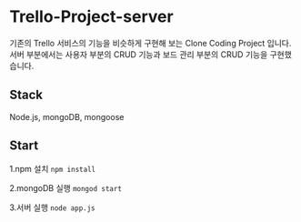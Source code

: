 # Trello-Project-server

기존의 Trello 서비스의 기능을 비슷하게 구현해 보는 Clone Coding Project 입니다. 서버 부분에서는 사용자 부분의 CRUD 기능과 보드 관리 부분의 CRUD 기능을 구현했습니다.

## Stack
Node.js, mongoDB, mongoose

## Start

1.npm 설치
```npm install```

2.mongoDB 실행
```mongod start```

3.서버 실행
```node app.js``` 
